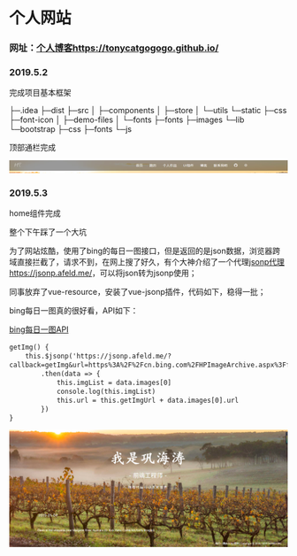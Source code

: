 # 个人网站

### 网址：[个人博客https://tonycatgogogo.github.io/](https://tonycatgogogo.github.io/)



### 2019.5.2

完成项目基本框架

├─.idea
├─dist
├─src
│  ├─components
│  ├─store
│  └─utils
└─static
    ├─css
    ├─font-icon
    │  ├─demo-files
    │  └─fonts
    ├─fonts
    ├─images
    └─lib
        └─bootstrap
            ├─css
            ├─fonts
            └─js

顶部通栏完成

![1556897366930](.\static\images\1556897366930.png)

### 2019.5.3

home组件完成

整个下午踩了一个大坑

为了网站炫酷，使用了bing的每日一图接口，但是返回的是json数据，浏览器跨域直接拦截了，请求不到，在网上搜了好久，有个大神介绍了一个代理[jsonp代理https://jsonp.afeld.me/](https://jsonp.afeld.me/)，可以将json转为jsonp使用；

同事放弃了vue-resource，安装了vue-jsonp插件，代码如下，稳得一批；

bing每日一图真的很好看，API如下：

[bing每日一图API](https%3A%2F%2Fcn.bing.com%2FHPImageArchive.aspx%3Fformat%3Djs%26idx%3D0%26n%3D1)

```
getImg() {
    this.$jsonp('https://jsonp.afeld.me/?callback=getImg&url=https%3A%2F%2Fcn.bing.com%2FHPImageArchive.aspx%3Fformat%3Djs%26idx%3D0%26n%3D1')
        .then(data => {
            this.imgList = data.images[0]
            console.log(this.imgList)
            this.url = this.getImgUrl + data.images[0].url
        })
}
```

![1556898063211](.\static\images\1556898063211.png)
